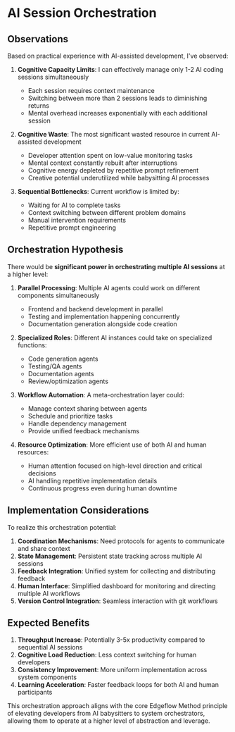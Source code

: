 # AI Session Orchestration

## Observations

Based on practical experience with AI-assisted development, I've observed:

1. **Cognitive Capacity Limits**: I can effectively manage only 1-2 AI coding sessions simultaneously
   - Each session requires context maintenance
   - Switching between more than 2 sessions leads to diminishing returns
   - Mental overhead increases exponentially with each additional session

2. **Cognitive Waste**: The most significant wasted resource in current AI-assisted development
   - Developer attention spent on low-value monitoring tasks
   - Mental context constantly rebuilt after interruptions
   - Cognitive energy depleted by repetitive prompt refinement
   - Creative potential underutilized while babysitting AI processes

3. **Sequential Bottlenecks**: Current workflow is limited by:
   - Waiting for AI to complete tasks
   - Context switching between different problem domains
   - Manual intervention requirements
   - Repetitive prompt engineering

## Orchestration Hypothesis

There would be **significant power in orchestrating multiple AI sessions** at a higher level:

1. **Parallel Processing**: Multiple AI agents could work on different components simultaneously
   - Frontend and backend development in parallel
   - Testing and implementation happening concurrently
   - Documentation generation alongside code creation

2. **Specialized Roles**: Different AI instances could take on specialized functions:
   - Code generation agents
   - Testing/QA agents
   - Documentation agents
   - Review/optimization agents

3. **Workflow Automation**: A meta-orchestration layer could:
   - Manage context sharing between agents
   - Schedule and prioritize tasks
   - Handle dependency management
   - Provide unified feedback mechanisms

4. **Resource Optimization**: More efficient use of both AI and human resources:
   - Human attention focused on high-level direction and critical decisions
   - AI handling repetitive implementation details
   - Continuous progress even during human downtime

## Implementation Considerations

To realize this orchestration potential:

1. **Coordination Mechanisms**: Need protocols for agents to communicate and share context
2. **State Management**: Persistent state tracking across multiple AI sessions
3. **Feedback Integration**: Unified system for collecting and distributing feedback
4. **Human Interface**: Simplified dashboard for monitoring and directing multiple AI workflows
5. **Version Control Integration**: Seamless interaction with git workflows

## Expected Benefits

1. **Throughput Increase**: Potentially 3-5x productivity compared to sequential AI sessions
2. **Cognitive Load Reduction**: Less context switching for human developers
3. **Consistency Improvement**: More uniform implementation across system components
4. **Learning Acceleration**: Faster feedback loops for both AI and human participants

This orchestration approach aligns with the core Edgeflow Method principle of elevating developers from AI babysitters to system orchestrators, allowing them to operate at a higher level of abstraction and leverage.
